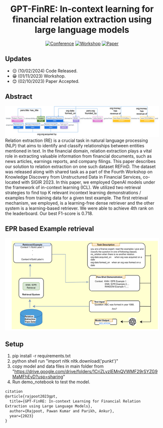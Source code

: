 

<div align="center">

# GPT-FinRE: In-context learning for financial relation extraction using large language models

[![Conference](https://img.shields.io/badge/IJCNLP-AACL2023-green)](http://www.ijcnlp-aacl2023.org/)
[![Workshop](https://img.shields.io/badge/FinNLP-2023-blue)](https://pan-dl.github.io/2023/about)
[![Paper](https://img.shields.io/badge/paper-pdf-red)](https://kdf-workshop.github.io/kdf23/assets/images/kdf_s2.pdf)

</div>

## Updates
- :relieved: (10/02/2024) Code Released.
- :grin: (01/11/2023) Workshop.
- :blush: (02/10/2023) Paper Accepted.

## Abstract
![](img/Intro.png)
Relation extraction (RE) is a crucial task in natural language processing (NLP) that aims to identify and classify relationships between entities mentioned in text. In the financial domain, relation extraction plays a vital role in extracting valuable information from financial documents, such as news articles, earnings reports, and company filings. This paper describes our solution to relation extraction on one such dataset REFinD. The dataset was released along with shared task as a part of the Fourth Workshop on Knowledge Discovery from Unstructured Data in Financial Services, co-located with SIGIR 2023. In this paper, we employed OpenAI models under the framework of in-context learning (ICL). We utilized two retrieval strategies to find top K relevant incontext learning demonstrations / examples from training data for a given test example. The first retrieval mechanism, we employed, is a learning-free dense retriever and the other system is a learning-based retriever. We were able to achieve 4th rank on the leaderboard. Our best F1-score is 0.718.
## EPR based Example retrieval  

![](img/gpf.png)

## Setup
1. pip install -r requirements.txt
2. python shell run "import nltk nltk.download('punkt')"
3. copy model and data files in main folder from "https://drive.google.com/drive/folders/1CriZLyzIEMnQVWMF29rSYZG9MaMFhEyD?usp=sharing"
4. Run demo_notebook to test the model.
```
citation
@article{rajpoot2023gpt,
  title={GPT-FinRE: In-context Learning for Financial Relation Extraction using Large Language Models},
  author={Rajpoot, Pawan Kumar and Parikh, Ankur},
  year={2023}
}
```
